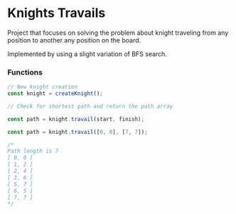 # Knights Travails

Project that focuses on solving the problem about knight traveling from any position to another any position on the board.

Implemented by using a slight variation of BFS search.

### Functions

```js
// New knight creation
const knight = createKnight();

// Check for shortest path and return the path array

const path = knight.travail(start, finish);

const path = knight.travail([0, 0], [7, 7]);

/*
Path length is 7
[ 0, 0 ]
[ 1, 2 ]
[ 2, 4 ]
[ 3, 6 ]
[ 5, 7 ]
[ 6, 5 ]
[ 7, 7 ] 
*/
```
